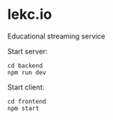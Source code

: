 # lekc.io
Educational streaming service

Start server:

    cd backend
    npm run dev

Start client:

    cd frontend
    npm start
